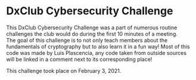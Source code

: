 # DxClub Cybersecurity Challenge
This DxClub Cybersecurity Challenge was a part of numerous routine challenges the club would do during the first 10 minutes of a meeting.  
The goal of this challenge is to not only teach members about the fundamentals of cryptography but to also learn it in a fun way! Most of this code was made by Luis Plascencia, any code taken from outside sources will be linked in a comment next to its corresponding place!  

This challenge took place on February 3, 2021.
